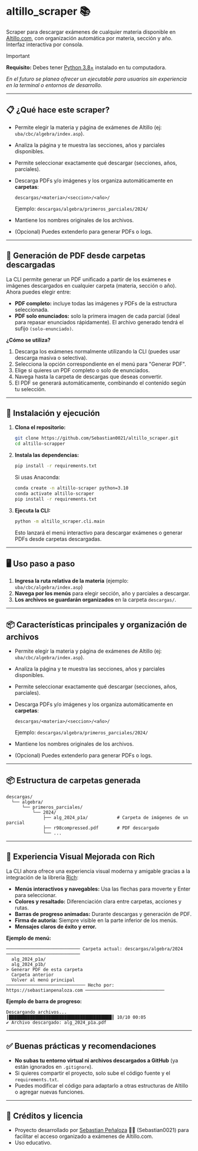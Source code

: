 # altillo_scraper 📚

Scraper para descargar exámenes de cualquier materia disponible en [Altillo.com](https://www.altillo.com/examenes/), con organización automática por materia, sección y año. Interfaz interactiva por consola.

> [!IMPORTANT]
>
> **Requisito:** Debes tener [Python 3.8+](https://www.python.org/downloads/) instalado en tu computadora.
>
> _En el futuro se planea ofrecer un ejecutable para usuarios sin experiencia en la terminal o entornos de desarrollo._

---

## 📋 ¿Qué hace este scraper?

- Permite elegir la materia y página de exámenes de Altillo (ej: `uba/cbc/algebra/index.asp`).
- Analiza la página y te muestra las secciones, años y parciales disponibles.
- Permite seleccionar exactamente qué descargar (secciones, años, parciales).
- Descarga PDFs y/o imágenes y los organiza automáticamente en **carpetas**:

  ```
  descargas/<materia>/<seccion>/<año>/
  ```

  Ejemplo: `descargas/algebra/primeros_parciales/2024/`

- Mantiene los nombres originales de los archivos.
- (Opcional) Puedes extenderlo para generar PDFs o logs.

---

## 📝 Generación de PDF desde carpetas descargadas

La CLI permite generar un PDF unificado a partir de los exámenes e imágenes descargados en cualquier carpeta (materia, sección o año). Ahora puedes elegir entre:

- **PDF completo:** incluye todas las imágenes y PDFs de la estructura seleccionada.
- **PDF solo enunciados:** solo la primera imagen de cada parcial (ideal para repasar enunciados rápidamente). El archivo generado tendrá el sufijo `(solo-enunciado)`.

**¿Cómo se utiliza?**

1. Descarga los exámenes normalmente utilizando la CLI (puedes usar descarga masiva o selectiva).
2. Selecciona la opción correspondiente en el menú para "Generar PDF".
3. Elige si quieres un PDF completo o solo de enunciados.
4. Navega hasta la carpeta de descargas que deseas convertir.
5. El PDF se generará automáticamente, combinando el contenido según tu selección.

---

## 🚀 Instalación y ejecución

1. **Clona el repositorio:**

   ```bash
   git clone https://github.com/Sebastian0021/altillo_scraper.git
   cd altillo-scrapper
   ```

2. **Instala las dependencias:**

   ```bash
   pip install -r requirements.txt
   ```

   Si usas Anaconda:

   ```bash
   conda create -n altillo-scraper python=3.10
   conda activate altillo-scraper
   pip install -r requirements.txt
   ```

3. **Ejecuta la CLI:**
   ```bash
   python -m altillo_scraper.cli.main
   ```
   Esto lanzará el menú interactivo para descargar exámenes o generar PDFs desde carpetas descargadas.

---

## 🖥️ Uso paso a paso

1. **Ingresa la ruta relativa de la materia** (ejemplo: `uba/cbc/algebra/index.asp`)
2. **Navega por los menús** para elegir sección, año y parciales a descargar.
3. **Los archivos se guardarán organizados** en la carpeta `descargas/`.

---

## 📦 Características principales y organización de archivos

- Permite elegir la materia y página de exámenes de Altillo (ej: `uba/cbc/algebra/index.asp`).
- Analiza la página y te muestra las secciones, años y parciales disponibles.
- Permite seleccionar exactamente qué descargar (secciones, años, parciales).
- Descarga PDFs y/o imágenes y los organiza automáticamente en **carpetas**:

  ```
  descargas/<materia>/<seccion>/<año>/
  ```

  Ejemplo: `descargas/algebra/primeros_parciales/2024/`

- Mantiene los nombres originales de los archivos.
- (Opcional) Puedes extenderlo para generar PDFs o logs.

---

## 📦 Estructura de carpetas generada

```
descargas/
  └── algebra/
      └── primeros_parciales/
          └── 2024/
              ├── alg_2024_p1a/           # Carpeta de imágenes de un parcial
              ├── r98compressed.pdf       # PDF descargado
              └── ...
```

---

## 🎨 Experiencia Visual Mejorada con Rich

La CLI ahora ofrece una experiencia visual moderna y amigable gracias a la integración de la librería [Rich](https://rich.readthedocs.io/):

- **Menús interactivos y navegables:** Usa las flechas para moverte y Enter para seleccionar.
- **Colores y resaltado:** Diferenciación clara entre carpetas, acciones y rutas.
- **Barras de progreso animadas:** Durante descargas y generación de PDF.
- **Firma de autoría:** Siempre visible en la parte inferior de los menús.
- **Mensajes claros de éxito y error.**

**Ejemplo de menú:**

```
──────────────────────────── Carpeta actual: descargas/algebra/2024 ────────────────────────────
  alg_2024_p1a/
  alg_2024_p1b/
> Generar PDF de esta carpeta
  Carpeta anterior
  Volver al menú principal
────────────────────────────── Hecho por: https://sebastianpenaloza.com ──────────────────────────────
```

**Ejemplo de barra de progreso:**

```
Descargando archivos...
┃███████████████████████████████████████┃ 10/10 00:05
✔ Archivo descargado: alg_2024_p1a.pdf
```

---

## ✅ Buenas prácticas y recomendaciones

- **No subas tu entorno virtual ni archivos descargados a GitHub** (ya están ignorados en `.gitignore`).
- Si quieres compartir el proyecto, solo sube el código fuente y el `requirements.txt`.
- Puedes modificar el código para adaptarlo a otras estructuras de Altillo o agregar nuevas funciones.

---

## 📝 Créditos y licencia

- Proyecto desarrollado por [Sebastian Peñaloza](https://sebastianpenaloza.com) 👨‍💻 (Sebastian0021) para facilitar el acceso organizado a exámenes de Altillo.com.
- Uso educativo.
